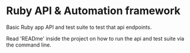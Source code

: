 # Ruby API & Automation framework

Basic Ruby app API and test suite to test that api endpoints.

Read 'READme' inside the project on how to run the api and test suite via the command line.
